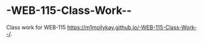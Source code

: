 # -WEB-115-Class-Work--
Class work for WEB-115
https://m1mollykay.github.io/-WEB-115-Class-Work--/.
